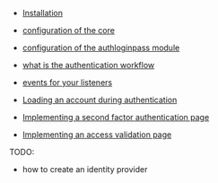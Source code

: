 
* [Installation](installation.md)
* [configuration of the core](authcore.md)
* [configuration of the authloginpass module](loginpass/index.md)
* [what is the authentication workflow](workflow.md)
* [events for your listeners](events.md)

* [Loading an account during authentication](account-workflow.md)
* [Implementing a second factor authentication page](second-factor.md)
* [Implementing an access validation page](access-validation.md)

 
TODO:
* how to create an identity provider
